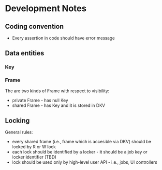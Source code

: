 # Development Notes 

## Coding convention
  * Every assertion in code should have error message
 
## Data entities

### Key

### Frame
The are two kinds of Frame with respect to visibility:
  * private Frame - has null Key
  * shared Frame - has Key and it is stored in DKV

 
## Locking

General rules:
  * every shared frame (i.e., frame which is accesible via DKV) should be locked by R or W lock
  * each lock should be identified by a locker - it should be a job key or locker identifier (TBD)
  * lock should be used only by high-level user API - i.e., jobs, UI controllers
  
